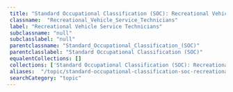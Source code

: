 ```yaml
--- 
 title: "Standard Occupational Classification (SOC): Recreational Vehicle Service Technicians" 
 classname:  "Recreational_Vehicle_Service_Technicians" 
 label: "Recreational Vehicle Service Technicians" 
 subclassname: "null" 
 subclasslabel: "null" 
 parentclassname: "Standard_Occupational_Classification_(SOC)" 
 parentclasslabel: "Standard Occupational Classification (SOC)" 
 equalentCollections: [] 
 collections: ['Standard Occupational Classification (SOC): Recreational Vehicle Service Technicians']
 aliases:  "/topic/standard-occupational-classification-soc-recreational-vehicle-service-technicians"  
 searchCategory: "topic" 
---
```

